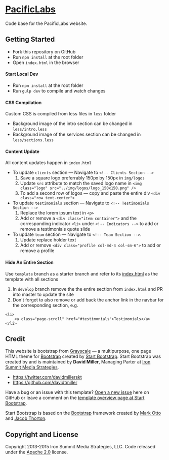 # [PacificLabs](http://pacificlabs.cl/)
Code base for the PacificLabs website.

## Getting Started

* Fork this repository on GitHub
* Run `npm install` at the root folder
* Open `index.html` in the browser

#### Start Local Dev
* Run `npm install` at the root folder
* Run `gulp dev` to compile and watch changes

#### CSS Compilation
Custom CSS is compiled from less files in `less` folder
* Background image of the intro section can be changed in `less/intro.less`
* Background image of the services section can be changed in `less/sections.less`

#### Content Update
All content updates happen in `index.html`
* To update `clients` section — Navigate to `<!-- Clients Section -->`
  1. Save a square logo preferrably 150px by 150px in `img/logos`
  2. Update `src` attribute to match the saved logo name in `<img class="logo" src="../img/logos/logo_150x150.png" />`
  3. To add a second row of logos — copy and paste the entire div `<div class="row text-center">`
* To update `testimonials` section — Navigate to `<!-- Testimonials Section -->`
  1. Replace the lorem ipsum text in `<p>`
  2. Add or remove a `<div class="item container">` and the corresponding indicator `<li>` under `<!-- Indicators -->` to add or remove a testimonials quote slide
* To update `team` section — Navigate to `<!-- Team Section -->`.
  1. Update replace holder text
  2. Add or remove `<div class="profile col-md-4 col-sm-6">` to add or remove a profile

#### Hide An Entire Section
Use `template` branch as a starter branch and refer to its [index.html](https://github.com/slarrain/pacificlabs/blob/develop/index.html) as the template with all sections
  1. In `develop` branch remove the the entire section from `index.html` and PR into master to update the site
  2. Don't forget to also remove or add back the anchor link in the navbar for the corresponding section, e.g.
  ```
  <li>
      <a class="page-scroll" href="#testimonials">Testimonials</a>
  </li>
  ```


## Credit
This website is bootstrap from [Grayscale](http://startbootstrap.com/template-overviews/grayscale/) — a multipurpose, one page HTML theme for [Bootstrap](http://getbootstrap.com/) created by [Start Bootstrap](http://startbootstrap.com/). Start Bootstrap was created by and is maintained by **David Miller**, Managing Parter at [Iron Summit Media Strategies](http://www.ironsummitmedia.com/).

* https://twitter.com/davidmillerskt
* https://github.com/davidtmiller

Have a bug or an issue with this template? [Open a new issue](https://github.com/IronSummitMedia/startbootstrap-grayscale/issues) here on GitHub or leave a comment on the [template overview page at Start Bootstrap](http://startbootstrap.com/template-overviews/grayscale/).

Start Bootstrap is based on the [Bootstrap](http://getbootstrap.com/) framework created by [Mark Otto](https://twitter.com/mdo) and [Jacob Thorton](https://twitter.com/fat).

## Copyright and License

Copyright 2013-2015 Iron Summit Media Strategies, LLC. Code released under the [Apache 2.0](https://github.com/IronSummitMedia/startbootstrap-grayscale/blob/gh-pages/LICENSE) license.
